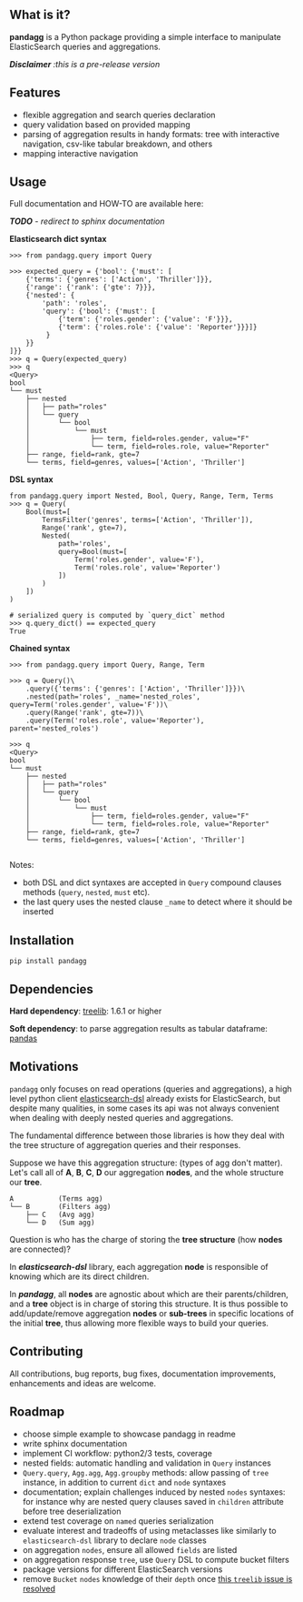 ## What is it?

**pandagg** is a Python package providing a simple interface to manipulate ElasticSearch queries and aggregations.

***Disclaimer*** *:this is a pre-release version*
## Features

- flexible aggregation and search queries declaration
- query validation based on provided mapping
- parsing of aggregation results in handy formats: tree with interactive navigation, csv-like tabular breakdown, and others
- mapping interactive navigation


## Usage

Full documentation and HOW-TO are available here: 

***TODO** - redirect to sphinx documentation*

**Elasticsearch dict syntax**
```
>>> from pandagg.query import Query

>>> expected_query = {'bool': {'must': [
    {'terms': {'genres': ['Action', 'Thriller']}},
    {'range': {'rank': {'gte': 7}}},
    {'nested': {
        'path': 'roles',
        'query': {'bool': {'must': [
            {'term': {'roles.gender': {'value': 'F'}}},
            {'term': {'roles.role': {'value': 'Reporter'}}}]}
         }
    }}
]}}
>>> q = Query(expected_query)
>>> q
<Query>
bool
└── must
    ├── nested
    │   ├── path="roles"
    │   └── query
    │       └── bool
    │           └── must
    │               ├── term, field=roles.gender, value="F"
    │               └── term, field=roles.role, value="Reporter"
    ├── range, field=rank, gte=7
    └── terms, field=genres, values=['Action', 'Thriller']
```

**DSL syntax**
```
from pandagg.query import Nested, Bool, Query, Range, Term, Terms
>>> q = Query(
    Bool(must=[
        TermsFilter('genres', terms=['Action', 'Thriller']),
        Range('rank', gte=7),
        Nested(
            path='roles', 
            query=Bool(must=[
                Term('roles.gender', value='F'),
                Term('roles.role', value='Reporter')
            ])
        )
    ])
)

# serialized query is computed by `query_dict` method
>>> q.query_dict() == expected_query
True
```

**Chained syntax**

```
>>> from pandagg.query import Query, Range, Term

>>> q = Query()\
    .query({'terms': {'genres': ['Action', 'Thriller']}})\
    .nested(path='roles', _name='nested_roles', query=Term('roles.gender', value='F'))\
    .query(Range('rank', gte=7))\
    .query(Term('roles.role', value='Reporter'), parent='nested_roles')

>>> q
<Query>
bool
└── must
    ├── nested
    │   ├── path="roles"
    │   └── query
    │       └── bool
    │           └── must
    │               ├── term, field=roles.gender, value="F"
    │               └── term, field=roles.role, value="Reporter"
    ├── range, field=rank, gte=7
    └── terms, field=genres, values=['Action', 'Thriller']
     
```
Notes:
 - both DSL and dict syntaxes are accepted in `Query` compound clauses methods (`query`, `nested`, `must` etc).
 - the last query uses the nested clause `_name` to detect where it should be inserted

## Installation
```
pip install pandagg
```

## Dependencies
**Hard dependency**: [treelib](https://pypi.org/project/treelib/): 1.6.1 or higher

**Soft dependency**: to parse aggregation results as tabular dataframe: [pandas](https://github.com/pandas-dev/pandas/)

## Motivations

`pandagg` only focuses on read operations (queries and aggregations), a 
high level python client [elasticsearch-dsl](https://github.com/elastic/elasticsearch-dsl-py) already exists for ElasticSearch, 
but despite many qualities, in some cases its api was not always convenient when dealing with deeply 
nested queries and aggregations.

The fundamental difference between those libraries is how they deal with the tree structure of aggregation queries
and their responses.

Suppose we have this aggregation structure: (types of agg don't matter). Let's call all of **A**, **B**, **C**, **D** our aggregation **nodes**, and the whole structure our **tree**.
```
A           (Terms agg)
└── B       (Filters agg)
    ├── C   (Avg agg)
    └── D   (Sum agg)
```


Question is who has the charge of storing the **tree structure** (how **nodes** are connected)?

In ***elasticsearch-dsl*** library, each aggregation **node** is responsible of knowing which are its direct children.

In ***pandagg***, all **nodes** are agnostic about which are their parents/children, and a **tree** object is in charge
of storing this structure. It is thus possible to add/update/remove aggregation **nodes** or **sub-trees** in
specific locations of the initial **tree**, thus allowing more flexible ways to build your queries.

## Contributing

All contributions, bug reports, bug fixes, documentation improvements, enhancements and ideas are welcome.


## Roadmap

- choose simple example to showcase pandagg in readme
- write sphinx documentation
- implement CI workflow: python2/3 tests, coverage
- nested fields: automatic handling and validation in `Query` instances
- `Query.query`, `Agg.agg`, `Agg.groupby` methods: allow passing of `tree` instance, in addition to current `dict` and `node` syntaxes
- documentation; explain challenges induced by nested `nodes` syntaxes: for instance why are nested query clauses
saved in `children` attribute before tree deserialization
- extend test coverage on `named` queries serialization
- evaluate interest and tradeoffs of using metaclasses like similarly to `elasticsearch-dsl` library to declare `node` classes
- on aggregation `nodes`, ensure all allowed `fields` are listed
- on aggregation response `tree`, use `Query` DSL to compute bucket filters
- package versions for different ElasticSearch versions
- remove `Bucket` `nodes` knowledge of their `depth` once [this `treelib` issue is resolved](https://github.com/caesar0301/treelib/issues/149)
